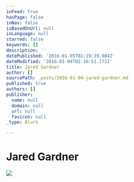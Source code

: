 ```yaml
---
inFeed: true
hasPage: false
inNav: false
isBasedOnUrl: null
inLanguage: null
starred: false
keywords: []
description: ''
datePublished: '2016-01-05T01:19:39.004Z'
dateModified: '2016-01-04T02:10:51.272Z'
title: Jared Gardner
author: []
sourcePath: _posts/2016-01-04-jared-gardner.md
published: true
authors: []
publisher:
  name: null
  domain: null
  url: null
  favicon: null
_type: Blurb

---
```

# Jared Gardner
![](https://the-grid-user-content.s3-us-west-2.amazonaws.com/9e0a1e2d-a913-4c07-a29d-d85692019071.jpg)